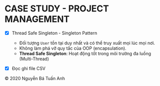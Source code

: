 # CASE STUDY - PROJECT MANAGEMENT
- [x] Thread Safe Singleton - Singleton Pattern 
    - Đối tượng `User` tồn tại duy nhất và có thể truy xuất mọi lúc mọi nơi.
    - Không làm phá vỡ quy tắc của OOP (encapsulation).
    - **Thread Safe Singleton**: Hoạt động tốt trong môi trường đa luồng (Multi-Thread)
- [x] Đọc ghi file CSV


© 2020 Nguyễn Bá Tuấn Anh